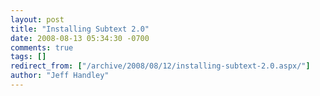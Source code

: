 ```yaml
---
layout: post
title: "Installing Subtext 2.0"
date: 2008-08-13 05:34:30 -0700
comments: true
tags: []
redirect_from: ["/archive/2008/08/12/installing-subtext-2.0.aspx/"]
author: "Jeff Handley"
---
```


